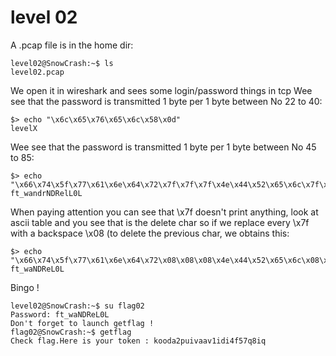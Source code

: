 # level 02

A .pcap file is in the home dir:
```
level02@SnowCrash:~$ ls
level02.pcap
```

We open it in wireshark and sees some login/password things in tcp
Wee see that the password is transmitted 1 byte per 1 byte between No 22 to 40:
```
$> echo "\x6c\x65\x76\x65\x6c\x58\x0d" 
levelX
```

Wee see that the password is transmitted 1 byte per 1 byte between No 45 to 85:
```
$> echo "\x66\x74\x5f\x77\x61\x6e\x64\x72\x7f\x7f\x7f\x4e\x44\x52\x65\x6c\x7f\x4c\x30\x4c\x0d"
ft_wandrNDRelL0L
```
When paying attention you can see that \x7f doesn't print anything, look at ascii table and you see that is the delete char so if we replace every \x7f with a backspace \x08 (to delete the previous char, we obtains this:
```
$> echo "\x66\x74\x5f\x77\x61\x6e\x64\x72\x08\x08\x08\x4e\x44\x52\x65\x6c\x08\x4c\x30\x4c\x0d"
ft_waNDReL0L
```
Bingo !

```
level02@SnowCrash:~$ su flag02
Password: ft_waNDReL0L
Don't forget to launch getflag !
flag02@SnowCrash:~$ getflag
Check flag.Here is your token : kooda2puivaav1idi4f57q8iq
```
